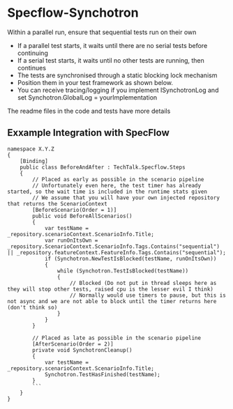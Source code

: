 # Specflow-Synchotron

Within a parallel run, ensure that sequential tests run on their own
- If a parallel test starts, it waits until there are no serial tests before continuing
- If a serial test starts, it waits until no other tests are running, then continues
- The tests are synchronised through a static blocking lock mechanism
- Position them in your test framework as shown below.
- You can receive tracing/logging if you implement ISynchotronLog and set Synchotron.GlobalLog = yourImplementation

The readme files in the code and tests have more details

## Exxample Integration with SpecFlow

```
namespace X.Y.Z
{
	[Binding]
	public class BeforeAndAfter : TechTalk.Specflow.Steps
	{
		// Placed as early as possible in the scenario pipeline
		// Unfortunately even here, the test timer has already started, so the wait time is included in the runtime stats given
		// We assume that you will have your own injected repository that returns the ScenarioContext
		[BeforeScenario(Order = 1)]
		public void BeforeAllScenarios()
		{
			var testName = _repository.scenarioContext.ScenarioInfo.Title;
			var runOnItsOwn = _repository.ScenarioContext.ScenarioInfo.Tags.Contains("sequential") || _repository.featureContext.FeatureInfo.Tags.Contains("sequential");
			if (Synchotron.NewTestIsBlocked(testName, runOnItsOwn))
			{
				while (Synchotron.TestIsBlocked(testName))
				{
					// Blocked (Do not put in thread sleeps here as they will stop other tests, raised cpu is the lesser evil I think)
					// Normally would use timers to pause, but this is not async and we are not able to block until the timer returns here (don't think so)
				}
			}
		}

		// Placed as late as possible in the scenario pipeline
		[AfterScenario(Order = 2)]
		private void SynchotronCleanup()
		{
			var testName = _repository.scenarioContext.ScenarioInfo.Title;
			Synchotron.TestHasFinished(testName);
		}
		```
	}
}
